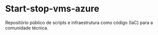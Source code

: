 # Start-stop-vms-azure
Repositório público de scripts e infraestrutura como código (IaC) para a comunidade técnica.

